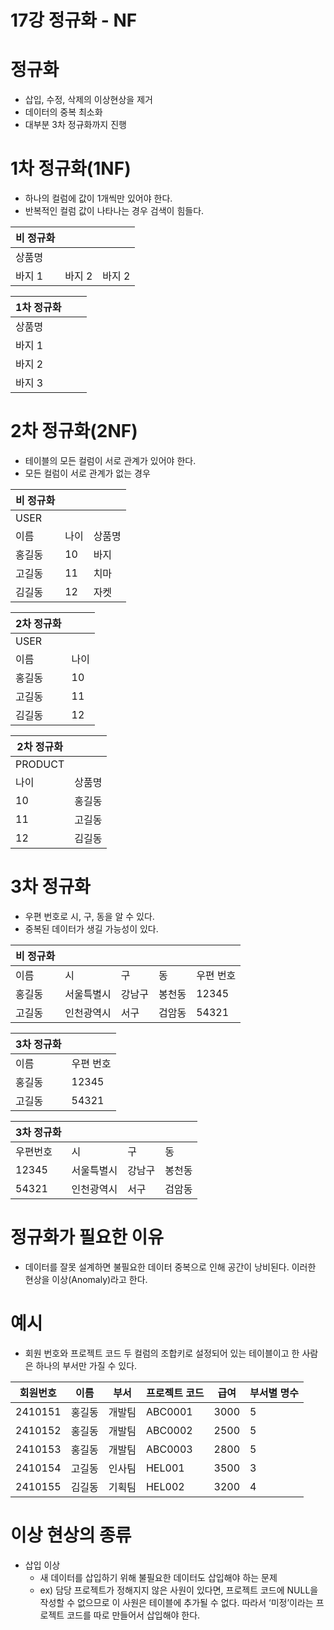 # 17강 정규화 - NF

# 정규화

- 삽입, 수정, 삭제의 이상현상을 제거
- 데이터의 중복 최소화
- 대부분 3차 정규화까지 진행

# 1차 정규화(1NF)

- 하나의 컬럼에 값이 1개씩만 있어야 한다.
- 반복적인 컬럼 값이 나타나는 경우 검색이 힘들다.

| 비 정규화 |  |  |
| --- | --- | --- |
| 상품명 |  |  |
| 바지 1 | 바지 2 | 바지 2 |

| 1차 정규화 |  |  |
| --- | --- | --- |
| 상품명 |  |  |
| 바지 1 |  |  |
| 바지 2 |  |  |
| 바지 3 |  |  |

# 2차 정규화(2NF)

- 테이블의 모든 컬럼이 서로 관계가 있어야 한다.
- 모든 컬럼이 서로 관계가 없는 경우

| 비 정규화 |  |  |
| --- | --- | --- |
| USER |  |  |
| 이름 | 나이 | 상품명 |
| 홍길동 | 10 | 바지 |
| 고길동 | 11 | 치마 |
| 김길동 | 12 | 자켓 |

| 2차 정규화 |  |
| --- | --- |
| USER |  |
| 이름 | 나이 |
| 홍길동 | 10 |
| 고길동 | 11 |
| 김길동 | 12 |

| 2차 정규화 |  |
| --- | --- |
| PRODUCT |  |
| 나이 | 상품명 |
| 10 | 홍길동 |
| 11 | 고길동 |
| 12 | 김길동 |

# 3차 정규화

- 우편 번호로 시, 구, 동을 알 수 있다.
- 중복된 데이터가 생길 가능성이 있다.

| 비 정규화 |  |  |  |  |
| --- | --- | --- | --- | --- |
| 이름 | 시 | 구 | 동 | 우편 번호 |
| 홍길동 | 서울특별시 | 강남구 | 봉천동 | 12345 |
| 고길동 | 인천광역시 | 서구 | 검암동 | 54321 |

| 3차 정규화 |  |
| --- | --- |
| 이름 | 우편 번호 |
| 홍길동 | 12345 |
| 고길동 | 54321 |

| 3차 정규화 |  |  |  |
| --- | --- | --- | --- |
| 우편번호 | 시 | 구 | 동 |
| 12345 | 서울특별시 | 강남구 | 봉천동 |
| 54321 | 인천광역시 | 서구 | 검암동 |

# 정규화가 필요한 이유

- 데이터를 잘못 설계하면 불필요한 데이터 중복으로 인해
공간이 낭비된다. 이러한 현상을 이상(Anomaly)라고 한다.

# 예시

- 회원 번호와 프로젝트 코드 두 컬럼의 조합키로 설정되어 있는 테이블이고
한 사람은 하나의 부서만 가질 수 있다.

| 회원번호 | 이름 | 부서 | 프로젝트 코드 | 급여  | 부서별 명수 |
| --- | --- | --- | --- | --- | --- |
| 2410151 | 홍길동 | 개발팀 | ABC0001 | 3000 | 5 |
| 2410152 | 홍길동 | 개발팀 | ABC0002 | 2500 | 5 |
| 2410153 | 홍길동 | 개발팀 | ABC0003 | 2800 | 5 |
| 2410154 | 고길동 | 인사팀 | HEL001 | 3500 | 3 |
| 2410155 | 김길동 | 기획팀 | HEL002 | 3200 | 4 |

# 이상 현상의 종류

- 삽입 이상
    - 새 데이터를 삽입하기 위해 불필요한 데이터도 삽입해야 하는 문제
    - ex) 담당 프로젝트가 정해지지 않은 사원이 있다면, 프로젝트 코드에 NULL을 작성할 수 없으므로 이 사원은 테이블에 추가될 수 없다. 
    따라서 ‘미정’이라는 프로젝트 코드를 따로 만들어서 삽입해야 한다.